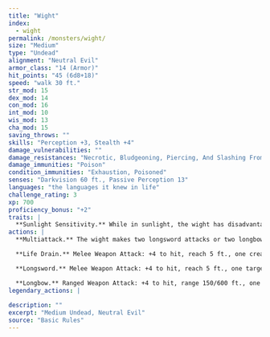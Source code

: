 ```yaml
---
title: "Wight"
index:
  - wight
permalink: /monsters/wight/
size: "Medium"
type: "Undead"
alignment: "Neutral Evil"
armor_class: "14 (Armor)"
hit_points: "45 (6d8+18)"
speed: "walk 30 ft."
str_mod: 15
dex_mod: 14
con_mod: 16
int_mod: 10
wis_mod: 13
cha_mod: 15
saving_throws: ""
skills: "Perception +3, Stealth +4"
damage_vulnerabilities: ""
damage_resistances: "Necrotic, Bludgeoning, Piercing, And Slashing From Nonmagical Weapons That Aren'T Silvered"
damage_immunities: "Poison"
condition_immunities: "Exhaustion, Poisoned"
senses: "Darkvision 60 ft., Passive Perception 13"
languages: "the languages it knew in life"
challenge_rating: 3
xp: 700
proficiency_bonus: "+2"
traits: |
  **Sunlight Sensitivity.** While in sunlight, the wight has disadvantage on attack rolls, as well as on Wisdom (Perception) checks that rely on sight.
actions: |
  **Multiattack.** The wight makes two longsword attacks or two longbow attacks. It can use its Life Drain in place of one longsword attack.

  **Life Drain.** Melee Weapon Attack: +4 to hit, reach 5 ft., one creature. Hit: 5 (1d6 + 2) necrotic damage. The target must succeed on a DC 13 Constitution saving throw or its hit point maximum is reduced by an amount equal to the damage taken. This reduction lasts until the target finishes a long rest. The target dies if this effect reduces its hit point maximum to 0. A humanoid slain by this attack rises 24 hours later as a zombie under the wight's control, unless the humanoid is restored to life or its body is destroyed. The wight can have no more than twelve zombies under its control at one time.

  **Longsword.** Melee Weapon Attack: +4 to hit, reach 5 ft., one target. Hit: 6 (1d8 + 2) slashing damage, or 7 (1d10 + 2) slashing damage if used with two hands.

  **Longbow.** Ranged Weapon Attack: +4 to hit, range 150/600 ft., one target. Hit: 6 (1d8 + 2) piercing damage.  
legendary_actions: |
  
description: ""
excerpt: "Medium Undead, Neutral Evil"
source: "Basic Rules"
---
```

